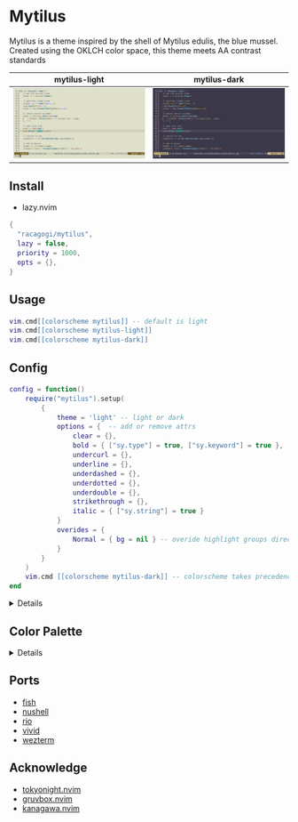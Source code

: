 # Mytilus

Mytilus is a theme inspired by the shell of Mytilus edulis, the blue mussel.
Created using the OKLCH color space,
this theme meets AA contrast standards

|mytilus-light|mytilus-dark|
|---|---|
|![mytilus-light](./asset/mytilus-light.png)|![mytilus-dark](./asset/mytilus-dark.png)|

## Install
		
- lazy.nvim

```lua
{
  "racagogi/mytilus",
  lazy = false,
  priority = 1000,
  opts = {},
}
```
## Usage
		
```lua
vim.cmd[[colorscheme mytilus]] -- default is light
vim.cmd[[colorscheme mytilus-light]]
vim.cmd[[colorscheme mytilus-dark]]
```

## Config	
			
```lua
config = function()
	require("mytilus").setup(
		{
			theme = 'light' -- light or dark
			options = {  -- add or remove attrs
				clear = {},
				bold = { ["sy.type"] = true, ["sy.keyword"] = true },
				undercurl = {},
				underline = {},
				underdashed = {},
				underdotted = {},
				underdouble = {},
				strikethrough = {},
				italic = { ["sy.string"] = true }
			}
			overides = { 
				Normal = { bg = nil } -- overide highlight groups directly
			}
		}
	)
	vim.cmd [[colorscheme mytilus-dark]] -- colorscheme takes precedence over theme
end
```
<details>

## light colors

| | hex | rgb | OKlab |
|---|---|---|
| d0_black      | #2E2D35 | [0.18, 0.175, 0.207]  | [0.3, 0.006, -0.014]   | [0.3, 0.015, 292.5]    |
| d0_white      | #2E2F26 | [0.179, 0.183, 0.149] | [0.3, -0.006, 0.014]   | [0.3, 0.015, 112.5]    |
| d1_black      | #38373F | [0.219, 0.214, 0.248] | [0.34, 0.006, -0.014]  | [0.34, 0.015, 292.5]   |
| d1_white      | #383930 | [0.219, 0.223, 0.188] | [0.34, -0.006, 0.014]  | [0.34, 0.015, 112.5]   |
| d2_black      | #42414A | [0.26, 0.255, 0.29]   | [0.38, 0.006, -0.014]  | [0.38, 0.015, 292.5]   |
| d2_white      | #42433A | [0.26, 0.264, 0.228]  | [0.38, -0.006, 0.014]  | [0.38, 0.015, 112.5]   |
| d3_black      | #4D4C55 | [0.302, 0.297, 0.332] | [0.42, 0.006, -0.014]  | [0.42, 0.015, 292.5]   |
| d3_white      | #4D4E45 | [0.302, 0.306, 0.27]  | [0.42, -0.006, 0.014]  | [0.42, 0.015, 112.5]   |
| d1_red        | #4F2E23 | [0.31, 0.181, 0.138]  | [0.34, 0.04, 0.033]    | [0.34, 0.052, 39.199]  |
| d1_orange     | #49330D | [0.288, 0.201, 0.049] | [0.34, 0.013, 0.06]    | [0.34, 0.062, 77.427]  |
| d1_yellow     | #393B0D | [0.222, 0.232, 0.052] | [0.34, -0.025, 0.06]   | [0.34, 0.065, 112.5]   |
| d1_chartreuse | #204125 | [0.125, 0.253, 0.145] | [0.34, -0.052, 0.033]  | [0.34, 0.062, 147.573] |
| d1_green      | #0F413C | [0.058, 0.253, 0.234] | [0.34, -0.052, -0.005] | [0.34, 0.052, 185.801] |
| d1_cyan       | #213C4A | [0.129, 0.234, 0.289] | [0.34, -0.025, -0.032] | [0.34, 0.041, 232.431] |
| d1_blue       | #383549 | [0.221, 0.207, 0.285] | [0.34, 0.013, -0.032]  | [0.34, 0.035, 292.5]   |
| d1_purple     | #492F3A | [0.285, 0.185, 0.227] | [0.34, 0.04, -0.005]   | [0.34, 0.041, 352.569] |
| d3_red        | #6F3E32 | [0.434, 0.243, 0.196] | [0.42, 0.059, 0.041]   | [0.42, 0.072, 34.595]  |
| d3_orange     | #67460E | [0.403, 0.273, 0.055] | [0.42, 0.021, 0.079]   | [0.42, 0.081, 74.996]  |
| d3_yellow     | #4E510F | [0.306, 0.319, 0.06]  | [0.42, -0.033, 0.079]  | [0.42, 0.085, 112.5]   |
| d3_chartreuse | #285934 | [0.156, 0.35, 0.206]  | [0.42, -0.07, 0.041]   | [0.42, 0.081, 150.004] |
| d3_green      | #035956 | [0.011, 0.35, 0.337]  | [0.42, -0.07, -0.013]  | [0.42, 0.072, 190.405] |
| d3_cyan       | #2A526A | [0.166, 0.321, 0.416] | [0.42, -0.033, -0.051] | [0.42, 0.06, 237.375]  |
| d3_blue       | #4E4869 | [0.305, 0.28, 0.411]  | [0.42, 0.021, -0.051]  | [0.42, 0.055, 292.5]   |
| d3_purple     | #653F53 | [0.398, 0.248, 0.326] | [0.42, 0.059, -0.013]  | [0.42, 0.06, 347.625]  |
| v0_black      | #EEEDF8 | [0.935, 0.929, 0.972] | [0.95, 0.006, -0.014]  | [0.95, 0.015, 292.5]   |
| v0_white      | #EEF0E4 | [0.934, 0.94, 0.895]  | [0.95, -0.006, 0.014]  | [0.95, 0.015, 112.5]   |
| v1_black      | #E1E0EB | [0.883, 0.877, 0.92]  | [0.91, 0.006, -0.014]  | [0.91, 0.015, 292.5]   |
| v1_white      | #E1E2D7 | [0.883, 0.888, 0.844] | [0.91, -0.006, 0.014]  | [0.91, 0.015, 112.5]   |
| v2_black      | #D1CFDA | [0.819, 0.813, 0.856] | [0.86, 0.006, -0.014]  | [0.86, 0.015, 292.5]   |
| v2_white      | #D1D2C7 | [0.819, 0.824, 0.781] | [0.86, -0.006, 0.014]  | [0.86, 0.015, 112.5]   |
| v3_black      | #C4C2CD | [0.769, 0.763, 0.805] | [0.82, 0.006, -0.014]  | [0.82, 0.015, 292.5]   |
| v3_white      | #C4C5BA | [0.768, 0.773, 0.731] | [0.82, -0.006, 0.014]  | [0.82, 0.015, 112.5]   |
| v2_red        | #F6C4B5 | [0.966, 0.767, 0.71]  | [0.86, 0.05, 0.037]    | [0.86, 0.062, 36.536]  |
| v2_orange     | #ECCB9D | [0.927, 0.797, 0.614] | [0.86, 0.017, 0.069]   | [0.86, 0.071, 76.043]  |
| v2_yellow     | #D1D79E | [0.82, 0.842, 0.619]  | [0.86, -0.029, 0.069]  | [0.86, 0.075, 112.5]   |
| v2_chartreuse | #B1DFB8 | [0.695, 0.873, 0.72]  | [0.86, -0.061, 0.037]  | [0.86, 0.071, 148.957] |
| v2_green      | #A2DFD9 | [0.637, 0.873, 0.85]  | [0.86, -0.061, -0.009] | [0.86, 0.062, 188.464] |
| v2_cyan       | #B2D7EE | [0.698, 0.843, 0.933] | [0.86, -0.029, -0.042] | [0.86, 0.051, 235.381] |
| v2_blue       | #D1CCED | [0.82, 0.801, 0.928]  | [0.86, 0.017, -0.042]  | [0.86, 0.045, 292.5]   |
| v2_purple     | #ECC4D6 | [0.925, 0.769, 0.838] | [0.86, 0.05, -0.009]   | [0.86, 0.051, 349.619] |


### contrast

| | v0_black | v0_white | v1_black | v1_white | v2_black | v2_white |
|---|---|---|---|---|---|---|
| d0_black      | AAA | AAA | AAA | AAA | AAA | AAA |
| d0_white      | AAA | AAA | AAA | AAA | AAA | AAA |
| d1_black      | AAA | AAA | AAA | AAA | AAA | AAA |
| d1_white      | AAA | AAA | AAA | AAA | AAA | AAA |
| d2_black      | AAA | AAA | AAA | AAA | AA  | AA  |
| d2_white      | AAA | AAA | AAA | AAA | AA  | AA  |
| d3_black      | AAA | AAA | AA  | AA  | AA  | AA  |
| d3_white      | AAA | AAA | AA  | AA  | AA  | AA  |
| d1_red        | AAA | AAA | AAA | AAA | AAA | AAA |
| d1_orange     | AAA | AAA | AAA | AAA | AAA | AAA |
| d1_yellow     | AAA | AAA | AAA | AAA | AAA | AAA |
| d1_chartreuse | AAA | AAA | AAA | AAA | AAA | AAA |
| d1_green      | AAA | AAA | AAA | AAA | AAA | AAA |
| d1_cyan       | AAA | AAA | AAA | AAA | AAA | AAA |
| d1_blue       | AAA | AAA | AAA | AAA | AAA | AAA |
| d1_purple     | AAA | AAA | AAA | AAA | AAA | AAA |
| d3_red        | AAA | AAA | AA  | AA  | AA  | AA  |
| d3_orange     | AAA | AAA | AA  | AA  | AA  | AA  |
| d3_yellow     | AAA | AAA | AA  | AA  | AA  | AA  |
| d3_chartreuse | AAA | AAA | AA  | AA  | AA  | AA  |
| d3_green      | AAA | AAA | AA  | AA  | AA  | AA  |
| d3_cyan       | AAA | AAA | AA  | AA  | AA  | AA  |
| d3_blue       | AAA | AAA | AA  | AA  | AA  | AA  |
| d3_purple     | AAA | AAA | AA  | AA  | AA  | AA  |


| | v3_black | v3_white | v2_red | v2_orange | v2_yellow | v2_chartreuse | v2_green | v2_cyan | v2_blue | v2_purple |
|---|---|---|---|---|---|---|---|---|---|---|
| d0_black      | AAA | AAA | AAA | AAA | AAA | AAA | AAA | AAA | AAA | AAA |
| d0_white      | AAA | AAA | AAA | AAA | AAA | AAA | AAA | AAA | AAA | AAA |
| d1_black      | AA  | AA  | AAA | AAA | AAA | AAA | AAA | AAA | AAA | AAA |
| d1_white      | AA  | AA  | AAA | AAA | AAA | AAA | AAA | AAA | AAA | AAA |
| d2_black      | AA  | AA  | AA  | AA  | AA  | AA  | AA  | AA  | AA  | AA  |
| d2_white      | AA  | AA  | AA  | AA  | AA  | AA  | AA  | AA  | AA  | AA  |
| d3_black      | AA  | AA  | AA  | AA  | AA  | AA  | AA  | AA  | AA  | AA  |
| d3_white      | AA  | AA  | AA  | AA  | AA  | AA  | AA  | AA  | AA  | AA  |
| d1_red        | AA  | AA  | AAA | AAA | AAA | AAA | AAA | AAA | AAA | AAA |
| d1_orange     | AA  | AA  | AAA | AAA | AAA | AAA | AAA | AAA | AAA | AAA |
| d1_yellow     | AA  | AA  | AAA | AAA | AAA | AAA | AAA | AAA | AAA | AAA |
| d1_chartreuse | AA  | AA  | AAA | AAA | AAA | AAA | AAA | AAA | AAA | AAA |
| d1_green      | AA  | AA  | AAA | AAA | AAA | AAA | AAA | AAA | AAA | AAA |
| d1_cyan       | AA  | AA  | AAA | AAA | AAA | AAA | AAA | AAA | AAA | AAA |
| d1_blue       | AA  | AA  | AAA | AAA | AAA | AAA | AAA | AAA | AAA | AAA |
| d1_purple     | AA  | AA  | AAA | AAA | AAA | AAA | AAA | AAA | AAA | AAA |
| d3_red        | AA  | AA  | AA  | AA  | AA  | AA  | AA  | AA  | AA  | AA  |
| d3_orange     | AA  | AA  | AA  | AA  | AA  | AA  | AA  | AA  | AA  | AA  |
| d3_yellow     | AA  | AA  | AA  | AA  | AA  | AA  | AA  | AA  | AA  | AA  |
| d3_chartreuse | AA  | AA  | AA  | AA  | AA  | AA  | AA  | AA  | AA  | AA  |
| d3_green      | AA  | AA  | AA  | AA  | AA  | AA  | AA  | AA  | AA  | AA  |
| d3_cyan       | AA  | AA  | AA  | AA  | AA  | AA  | AA  | AA  | AA  | AA  |
| d3_blue       | AA  | AA  | AA  | AA  | AA  | AA  | AA  | AA  | AA  | AA  |
| d3_purple     | AA  | AA  | AA  | AA  | AA  | AA  | AA  | AA  | AA  | AA  |


## dark colors

| | hex | rgb | OKlab |
|---|---|---|
| d0_black      | #E8E6F1 | [0.909, 0.903, 0.946] | [0.93, 0.006, -0.014]  | [0.93, 0.015, 292.5]   |
| d0_white      | #E8E9DE | [0.908, 0.914, 0.87]  | [0.93, -0.006, 0.014]  | [0.93, 0.015, 112.5]   |
| d1_black      | #DBD9E4 | [0.857, 0.851, 0.894] | [0.89, 0.006, -0.014]  | [0.89, 0.015, 292.5]   |
| d1_white      | #DBDCD1 | [0.857, 0.862, 0.819] | [0.89, -0.006, 0.014]  | [0.89, 0.015, 112.5]   |
| d2_black      | #CECCD7 | [0.806, 0.8, 0.843]   | [0.85, 0.006, -0.014]  | [0.85, 0.015, 292.5]   |
| d2_white      | #CECFC4 | [0.806, 0.811, 0.768] | [0.85, -0.006, 0.014]  | [0.85, 0.015, 112.5]   |
| d3_black      | #C1BFCA | [0.756, 0.75, 0.792]  | [0.81, 0.006, -0.014]  | [0.81, 0.015, 292.5]   |
| d3_white      | #C1C2B7 | [0.756, 0.761, 0.718] | [0.81, -0.006, 0.014]  | [0.81, 0.015, 112.5]   |
| d1_red        | #FBD0C2 | [0.983, 0.815, 0.759] | [0.89, 0.04, 0.033]    | [0.89, 0.052, 39.199]  |
| d1_orange     | #F2D6AE | [0.949, 0.84, 0.681]  | [0.89, 0.013, 0.06]    | [0.89, 0.062, 77.427]  |
| d1_yellow     | #DBE0AF | [0.858, 0.878, 0.684] | [0.89, -0.025, 0.06]   | [0.89, 0.065, 112.5]   |
| d1_chartreuse | #C0E7C4 | [0.755, 0.904, 0.768] | [0.89, -0.052, 0.033]  | [0.89, 0.062, 147.573] |
| d1_green      | #B5E7E0 | [0.708, 0.904, 0.877] | [0.89, -0.052, -0.005] | [0.89, 0.052, 185.801] |
| d1_cyan       | #C1E0F2 | [0.757, 0.879, 0.947] | [0.89, -0.025, -0.032] | [0.89, 0.041, 232.431] |
| d1_blue       | #DBD7F1 | [0.858, 0.843, 0.943] | [0.89, 0.013, -0.032]  | [0.89, 0.035, 292.5]   |
| d1_purple     | #F2D0DD | [0.947, 0.817, 0.867] | [0.89, 0.04, -0.005]   | [0.89, 0.041, 352.569] |
| d3_red        | #EBB1A2 | [0.922, 0.694, 0.636] | [0.81, 0.059, 0.041]   | [0.81, 0.072, 34.595]  |
| d3_orange     | #E0BA85 | [0.879, 0.729, 0.523] | [0.81, 0.021, 0.079]   | [0.81, 0.081, 74.996]  |
| d3_yellow     | #C1C787 | [0.758, 0.781, 0.528] | [0.81, -0.033, 0.079]  | [0.81, 0.085, 112.5]   |
| d3_chartreuse | #9CD0A5 | [0.61, 0.817, 0.648]  | [0.81, -0.07, 0.041]   | [0.81, 0.081, 150.004] |
| d3_green      | #89D0CB | [0.538, 0.817, 0.797] | [0.81, -0.07, -0.013]  | [0.81, 0.072, 190.405] |
| d3_cyan       | #9DC7E4 | [0.615, 0.782, 0.892] | [0.81, -0.033, -0.051] | [0.81, 0.06, 237.375]  |
| d3_blue       | #C1BBE2 | [0.758, 0.733, 0.887] | [0.81, 0.021, -0.051]  | [0.81, 0.055, 292.5]   |
| d3_purple     | #DFB2C8 | [0.876, 0.697, 0.784] | [0.81, 0.059, -0.013]  | [0.81, 0.06, 347.625]  |
| v0_black      | #292830 | [0.16, 0.155, 0.187]  | [0.28, 0.006, -0.014]  | [0.28, 0.015, 292.5]   |
| v0_white      | #292A21 | [0.16, 0.164, 0.131]  | [0.28, -0.006, 0.014]  | [0.28, 0.015, 112.5]   |
| v1_black      | #33323A | [0.199, 0.194, 0.227] | [0.32, 0.006, -0.014]  | [0.32, 0.015, 292.5]   |
| v1_white      | #33342B | [0.199, 0.203, 0.169] | [0.32, -0.006, 0.014]  | [0.32, 0.015, 112.5]   |
| v2_black      | #403E47 | [0.25, 0.245, 0.279]  | [0.37, 0.006, -0.014]  | [0.37, 0.015, 292.5]   |
| v2_white      | #404138 | [0.249, 0.254, 0.218] | [0.37, -0.006, 0.014]  | [0.37, 0.015, 112.5]   |
| v3_black      | #4A4952 | [0.292, 0.286, 0.322] | [0.41, 0.006, -0.014]  | [0.41, 0.015, 292.5]   |
| v3_white      | #4A4B42 | [0.291, 0.295, 0.259] | [0.41, -0.006, 0.014]  | [0.41, 0.015, 112.5]   |
| v2_red        | #5C3328 | [0.36, 0.201, 0.157]  | [0.37, 0.05, 0.037]    | [0.37, 0.062, 36.536]  |
| v2_orange     | #553A0A | [0.334, 0.226, 0.038] | [0.37, 0.017, 0.069]   | [0.37, 0.071, 76.043]  |
| v2_yellow     | #41430B | [0.253, 0.264, 0.042] | [0.37, -0.029, 0.069]  | [0.37, 0.075, 112.5]   |
| v2_chartreuse | #214A2A | [0.13, 0.29, 0.165]   | [0.37, -0.061, 0.037]  | [0.37, 0.071, 148.957] |
| v2_green      | #064A46 | [0.023, 0.29, 0.275]  | [0.37, -0.061, -0.009] | [0.37, 0.062, 188.464] |
| v2_cyan       | #234457 | [0.137, 0.266, 0.34]  | [0.37, -0.029, -0.042] | [0.37, 0.051, 235.381] |
| v2_blue       | #403B56 | [0.252, 0.233, 0.336] | [0.37, 0.017, -0.042]  | [0.37, 0.045, 292.5]   |
| v2_purple     | #543544 | [0.33, 0.206, 0.265]  | [0.37, 0.05, -0.009]   | [0.37, 0.051, 349.619] |


### contrast

| | v0_black | v0_white | v1_black | v1_white | v2_black | v2_white |
|---|---|---|---|---|---|---|
| d0_black      | AAA | AAA | AAA | AAA | AAA | AAA |
| d0_white      | AAA | AAA | AAA | AAA | AAA | AAA |
| d1_black      | AAA | AAA | AAA | AAA | AAA | AAA |
| d1_white      | AAA | AAA | AAA | AAA | AAA | AAA |
| d2_black      | AAA | AAA | AAA | AAA | AA  | AA  |
| d2_white      | AAA | AAA | AAA | AAA | AA  | AA  |
| d3_black      | AAA | AAA | AAA | AA  | AA  | AA  |
| d3_white      | AAA | AAA | AAA | AAA | AA  | AA  |
| d1_red        | AAA | AAA | AAA | AAA | AAA | AAA |
| d1_orange     | AAA | AAA | AAA | AAA | AAA | AAA |
| d1_yellow     | AAA | AAA | AAA | AAA | AAA | AAA |
| d1_chartreuse | AAA | AAA | AAA | AAA | AAA | AAA |
| d1_green      | AAA | AAA | AAA | AAA | AAA | AAA |
| d1_cyan       | AAA | AAA | AAA | AAA | AAA | AAA |
| d1_blue       | AAA | AAA | AAA | AAA | AAA | AAA |
| d1_purple     | AAA | AAA | AAA | AAA | AAA | AAA |
| d3_red        | AAA | AAA | AA  | AA  | AA  | AA  |
| d3_orange     | AAA | AAA | AA  | AA  | AA  | AA  |
| d3_yellow     | AAA | AAA | AAA | AAA | AA  | AA  |
| d3_chartreuse | AAA | AAA | AAA | AAA | AA  | AA  |
| d3_green      | AAA | AAA | AAA | AAA | AA  | AA  |
| d3_cyan       | AAA | AAA | AAA | AAA | AA  | AA  |
| d3_blue       | AAA | AAA | AA  | AA  | AA  | AA  |
| d3_purple     | AAA | AAA | AA  | AA  | AA  | AA  |


| | v3_black | v3_white | v2_red | v2_orange | v2_yellow | v2_chartreuse | v2_green | v2_cyan | v2_blue | v2_purple |
|---|---|---|---|---|---|---|---|---|---|---|
| d0_black      | AAA | AAA | AAA | AAA | AAA | AAA | AAA | AAA | AAA | AAA |
| d0_white      | AAA | AAA | AAA | AAA | AAA | AAA | AAA | AAA | AAA | AAA |
| d1_black      | AA  | AA  | AAA | AAA | AAA | AAA | AAA | AAA | AAA | AAA |
| d1_white      | AA  | AA  | AAA | AAA | AAA | AAA | AAA | AAA | AAA | AAA |
| d2_black      | AA  | AA  | AA  | AA  | AA  | AA  | AA  | AA  | AA  | AA  |
| d2_white      | AA  | AA  | AA  | AA  | AA  | AA  | AA  | AA  | AA  | AA  |
| d3_black      | AA  | AA  | AA  | AA  | AA  | AA  | AA  | AA  | AA  | AA  |
| d3_white      | AA  | AA  | AA  | AA  | AA  | AA  | AA  | AA  | AA  | AA  |
| d1_red        | AA  | AA  | AAA | AAA | AAA | AAA | AAA | AAA | AAA | AAA |
| d1_orange     | AA  | AA  | AAA | AAA | AAA | AAA | AAA | AAA | AAA | AAA |
| d1_yellow     | AA  | AA  | AAA | AAA | AAA | AAA | AAA | AAA | AAA | AAA |
| d1_chartreuse | AA  | AA  | AAA | AAA | AAA | AAA | AAA | AAA | AAA | AAA |
| d1_green      | AA  | AA  | AAA | AAA | AAA | AAA | AAA | AAA | AAA | AAA |
| d1_cyan       | AA  | AA  | AAA | AAA | AAA | AAA | AAA | AAA | AAA | AAA |
| d1_blue       | AA  | AA  | AAA | AAA | AAA | AAA | AAA | AAA | AAA | AAA |
| d1_purple     | AA  | AA  | AAA | AAA | AAA | AAA | AAA | AAA | AAA | AAA |
| d3_red        | AA  | AA  | AA  | AA  | AA  | AA  | AA  | AA  | AA  | AA  |
| d3_orange     | AA  | AA  | AA  | AA  | AA  | AA  | AA  | AA  | AA  | AA  |
| d3_yellow     | AA  | AA  | AA  | AA  | AA  | AA  | AA  | AA  | AA  | AA  |
| d3_chartreuse | AA  | AA  | AA  | AA  | AA  | AA  | AA  | AA  | AA  | AA  |
| d3_green      | AA  | AA  | AA  | AA  | AA  | AA  | AA  | AA  | AA  | AA  |
| d3_cyan       | AA  | AA  | AA  | AA  | AA  | AA  | AA  | AA  | AA  | AA  |
| d3_blue       | AA  | AA  | AA  | AA  | AA  | AA  | AA  | AA  | AA  | AA  |
| d3_purple     | AA  | AA  | AA  | AA  | AA  | AA  | AA  | AA  | AA  | AA  |



</details>

## Color Palette

<details>

```lua
---@class Palette
---@field tc TerminalColor
---@field di Diagnostic
---@field fg Foreground
---@field bg Background
---@field sy Syntax
---@field df Diff
---@field rb Rainbow
---@field at Attr
---@field ui UI

---@class TerminalColor
---@field black         Color
---@field red           Color
---@field orange        Color
---@field yellow        Color
---@field green         Color
---@field mint          Color
---@field cyan          Color
---@field blue          Color
---@field magenta       Color
---@field white         Color
---@field bright_black  Color
---@field bright_white  Color

---@class Diagnostic
---@field error         Color
---@field warn          Color
---@field ok            Color
---@field info          Color
---@field hint          Color

---@class Rainbow
---@field rb1           Color
---@field rb2           Color
---@field rb3           Color
---@field rb4           Color
---@field rb5           Color
---@field rb6           Color
---@field rb7           Color

---@class Diff
---@field delete        Color
---@field add           Color
---@field change        Color
---@field difftext      Color

---@class Attr
---@field clear         Color
---@field bold          Color
---@field strikethrough Color
---@field underline     Color
---@field undercurl     Color
---@field underdouble   Color
---@field underdotted   Color
---@field underdashed   Color
---@field italic        Color

---@class Foreground
---@field strong        Color
---@field text          Color
---@field comment       Color

---@class Background
---@field float         Color
---@field plain	        Color
---@field visual        Color

---@class UI
---@field important  Color
---@field warning    Color
---@field info       Color
---@field hint       Color
---@field select     Color
---@field note       Color
---@field doc        Color
---@field sign       Color
---@field cursorline Color
---@field bar        Bar
---@field board      Board
---@field border     Color
---@field inactive   Color
---@field cursor     Color
---@field dir        Color
---@field fold       Color
---@field nontext    Color
---@field candidate  Color
---@field pmenu      Color
---@field pselect    Color

---@class Bar
---@field active     Color
---@field inactive   Color

---@class Board
---@field light      Color
---@field dark       Color

---@class Syntax
---@field keyword    Color
---@field constant   Color
---@field type       Color
---@field macro      Color
---@field functions  Color
---@field statement  Color
---@field modifier   Color
---@field operator   Color
---@field string     Color
---@field symbol     Color
---@field struct     Color
---@field member     Color
---@field parameter  Color
---@field variable   Color
---@field construct  Color
---@field special    Color
```
</details>
	
## Ports

- [fish](./themes/fish)
- [nushell](./themes/nu)
- [rio](./themes/rio)
- [vivid](./themes/vivid)
- [wezterm](./themes/wezterm)

## Acknowledge

- [tokyonight.nvim](https://github.com/folke/tokyonight.nvim)
- [gruvbox.nvim](https://github.com/ellisonleao/gruvbox.nvim)
- [kanagawa.nvim](https://github.com/rebelot/kanagawa.nvim)
